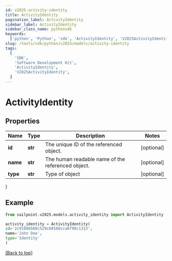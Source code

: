 ```yaml
---
id: v2025-activity-identity
title: ActivityIdentity
pagination_label: ActivityIdentity
sidebar_label: ActivityIdentity
sidebar_class_name: pythonsdk
keywords:
  ['python', 'Python', 'sdk', 'ActivityIdentity', 'V2025ActivityIdentity']
slug: /tools/sdk/python/v2025/models/activity-identity
tags:
  [
    'SDK',
    'Software Development Kit',
    'ActivityIdentity',
    'V2025ActivityIdentity',
  ]
---
```


# ActivityIdentity

## Properties

| Name | Type | Description | Notes |
| --- | --- | --- | --- |
| **id** | **str** | The unique ID of the referenced object. | [optional] |
| **name** | **str** | The human readable name of the referenced object. | [optional] |
| **type** | **str** | Type of object | [optional] |

}

## Example

```python
from sailpoint.v2025.models.activity_identity import ActivityIdentity

activity_identity = ActivityIdentity(
id='2c91808568c529c60168cca6f90c1313',
name='John Doe',
type='Identity'
)

```

[[Back to top]](#)
